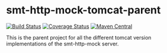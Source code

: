 <!---
Copyright 2016 Karl Bennett

Licensed under the Apache License, Version 2.0 (the "License");
you may not use this file except in compliance with the License.
You may obtain a copy of the License at

    http://www.apache.org/licenses/LICENSE-2.0

Unless required by applicable law or agreed to in writing, software
distributed under the License is distributed on an "AS IS" BASIS,
WITHOUT WARRANTIES OR CONDITIONS OF ANY KIND, either express or implied.
See the License for the specific language governing permissions and
limitations under the License.
-->
smt-http-mock-tomcat-parent
===========
[![Build Status](https://travis-ci.org/shiver-me-timbers/smt-http-mock-parent.svg)](https://travis-ci.org/shiver-me-timbers/smt-http-mock-parent) [![Coverage Status](https://coveralls.io/repos/shiver-me-timbers/smt-http-mock-parent/badge.svg?branch=master&service=github)](https://coveralls.io/github/shiver-me-timbers/smt-http-mock-parent?branch=master) [![Maven Central](https://maven-badges.herokuapp.com/maven-central/com.github.shiver-me-timbers/smt-http-mock-tomcat-parent/badge.svg)](https://maven-badges.herokuapp.com/maven-central/com.github.shiver-me-timbers/smt-http-mock-tomcat-parent/)

This is the parent project for all the different tomcat version implementations of the smt-http-mock server.